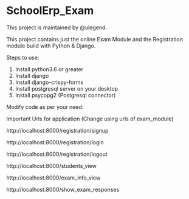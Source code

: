 # SchoolErp_Exam

This project is maintained by @ulegend.

This project contains just the online Exam Module and the Registration module build with Python & Django.

Steps to use:
1.  Install python3.6 or greater
2.  Install django
3.  Install django-crispy-forms
4.  Install postgresql server on your desktop
5.  Install psycopg2 (Postgresql connector)

Modify code as per your need:


Important Urls for application (Change using urls of exam_module)

http://localhost:8000/registration/signup

http://localhost:8000/registration/login

http://localhost:8000/registration/logout

http://localhost:8000/students_view

http://localhost:8000/exam_info_view

http://localhost:8000/show_exam_responses

